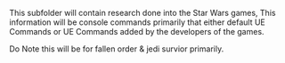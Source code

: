 This subfolder will contain research done into the Star Wars games, This information will be console commands primarily that either default UE Commands or UE Commands added by the developers of the games.

Do Note this will be for fallen order & jedi survior primarily.
